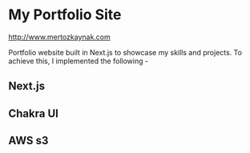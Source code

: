 # My Portfolio Site

http://www.mertozkaynak.com

Portfolio website built in Next.js to showcase my skills and projects. To achieve this, I implemented the following - 


## Next.js

## Chakra UI

## AWS s3 
